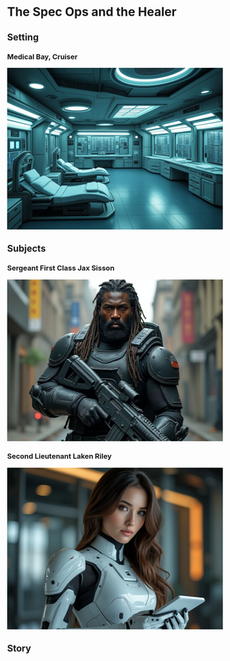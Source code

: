 # The Spec Ops and the Healer

## Setting

### Medical Bay, Cruiser 

![Medical Bay](../images/CoS/medbay.jpeg)

## Subjects

### Sergeant First Class Jax Sisson

![Sisson](../images/CoS/sission2.jpeg)

### Second Lieutenant Laken Riley 

![Riley](../images/CoS/riley2.jpeg)

## Story